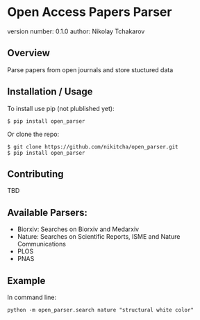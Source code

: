 Open Access Papers Parser
===============================

version number: 0.1.0
author: Nikolay Tchakarov

Overview
--------

Parse papers from open journals and store stuctured data

Installation / Usage
--------------------

To install use pip (not plublished yet):

    $ pip install open_parser 


Or clone the repo:

    $ git clone https://github.com/nikitcha/open_parser.git
    $ pip install open_parser
    
Contributing
------------

TBD

Available Parsers:
------------------
- Biorxiv: Searches on Biorxiv and Medarxiv
- Nature: Searches on Scientific Reports, ISME and Nature Communications
- PLOS
- PNAS 

Example
-------
In command line:
```
python -m open_parser.search nature "structural white color"
```
